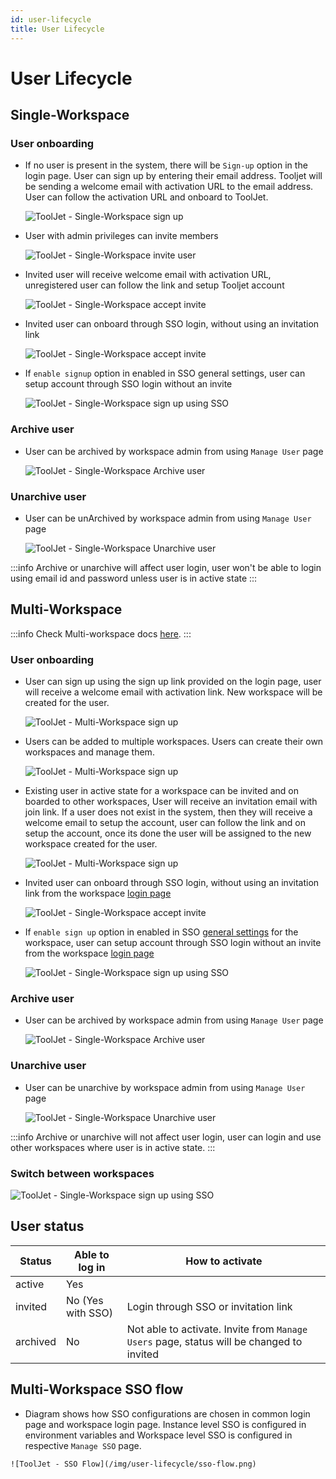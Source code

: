 ```yaml
---
id: user-lifecycle
title: User Lifecycle
---
```


# User Lifecycle

## Single-Workspace

### User onboarding
- If no user is present in the system, there will be `Sign-up` option in the login page. User can sign up by entering their email address. Tooljet will be sending a welcome email with activation URL to the email address. User can follow the activation URL and onboard to ToolJet.

  <div style={{textAlign: 'center'}}>

  ![ToolJet - Single-Workspace sign up](/img/user-lifecycle/single-ws-signup.png)

  </div>

- User with admin privileges can invite members

  <div style={{textAlign: 'center'}}>

  ![ToolJet - Single-Workspace invite user](/img/user-lifecycle/user-invite-sw.png)

  </div>

- Invited user will receive welcome email with activation URL, unregistered user can follow the link and setup Tooljet account

  <div style={{textAlign: 'center'}}>

  ![ToolJet - Single-Workspace accept invite](/img/user-lifecycle/accept-invite-sw.png)

  </div>

- Invited user can onboard through SSO login, without using an invitation link

  <div style={{textAlign: 'center'}}>

  ![ToolJet - Single-Workspace accept invite](/img/user-lifecycle/sso-onboard-sw.png)

  </div>

- If `enable signup` option in enabled in SSO general settings, user can setup account through SSO login without an invite

  <div style={{textAlign: 'center'}}>

  ![ToolJet - Single-Workspace sign up using SSO](/img/user-lifecycle/sso-enable-signup-sw.png)

  </div>

### Archive user
  - User can be archived by workspace admin from using `Manage User` page

    <div style={{textAlign: 'center'}}>

    ![ToolJet - Single-Workspace Archive user](/img/user-lifecycle/archive-user.png)

    </div>

### Unarchive user
  - User can be unArchived by workspace admin from using `Manage User` page

    <div style={{textAlign: 'center'}}>

    ![ToolJet - Single-Workspace Unarchive user](/img/user-lifecycle/unarchive-sw.png)

    </div>

  :::info
  Archive or unarchive will affect user login, user won't be able to login using email id and password unless user is in active state
  :::

## Multi-Workspace

:::info
Check Multi-workspace docs [here](/docs/2.3.0/tutorial/multiworkspace/).
:::

### User onboarding

  - User can sign up using the sign up link provided on the login page, user will receive a welcome email with activation link. New workspace will be created for the user.

    <div style={{textAlign: 'center'}}>

    ![ToolJet - Multi-Workspace sign up](/img/user-lifecycle/signup-mw.png)

    </div>

  - Users can be added to multiple workspaces. Users can create their own workspaces and manage them.

    <div style={{textAlign: 'center'}}>

    ![ToolJet - Multi-Workspace sign up](/img/user-lifecycle/user-mw.png)

    </div>

  - Existing user in active state for a workspace can be invited and on boarded to other workspaces, User will receive an invitation email with join link. If a user does not exist in the system, then they will receive a welcome email to setup the account, user can follow the link and on setup the account, once its done the user will be assigned to the new workspace created for the user.

    <div style={{textAlign: 'center'}}>

    ![ToolJet - Multi-Workspace sign up](/img/user-lifecycle/invite-link-mw.png)

    </div>

  - Invited user can onboard through SSO login,  without using an invitation link from the workspace [login page](/docs/user-authentication/general-settings#login-url)

    <div style={{textAlign: 'center'}}>

    ![ToolJet - Single-Workspace accept invite](/img/user-lifecycle/sso-onboard-sw.png)

    </div>

  - If `enable sign up` option in enabled in SSO [general settings](/docs/user-authentication/general-settings#enable-signup) for the workspace, user can setup account through SSO login without an invite from the workspace [login page](/docs/user-authentication/general-settings#login-url)

    <div style={{textAlign: 'center'}}>

    ![ToolJet - Single-Workspace sign up using SSO](/img/user-lifecycle/sso-enable-signup-sw.png)

    </div>

### Archive user
  - User can be archived by workspace admin from using `Manage User` page

    <div style={{textAlign: 'center'}}>

    ![ToolJet - Single-Workspace Archive user](/img/user-lifecycle/archive-user.png)

    </div>

### Unarchive user
  - User can be unarchive by workspace admin from using `Manage User` page

    <div style={{textAlign: 'center'}}>

    ![ToolJet - Single-Workspace Unarchive user](/img/user-lifecycle/unarchive-user-mw.png)

    </div>

  :::info
  Archive or unarchive will not affect user login, user can login and use other workspaces where user is in active state.
  :::

### Switch between workspaces

  <div style={{textAlign: 'center'}}>

  ![ToolJet - Single-Workspace sign up using SSO](/img/user-lifecycle/switch.png)

  </div>


## User status

| Status   | Able to log in   | How to activate                      |
| -------- | ---------------- | ------------------------------------ |
| active   | Yes              |                                      |
| invited  | No (Yes with SSO)| Login through SSO or invitation link |
| archived | No               | Not able to activate. Invite from `Manage Users` page, status will be changed to invited |

## Multi-Workspace SSO flow
  - Diagram shows how SSO configurations are chosen in common login page and workspace login page. Instance level SSO is configured in environment variables and Workspace level SSO is configured in respective `Manage SSO` page.

  <div style={{textAlign: 'center'}}>

    ![ToolJet - SSO Flow](/img/user-lifecycle/sso-flow.png)

  </div>
